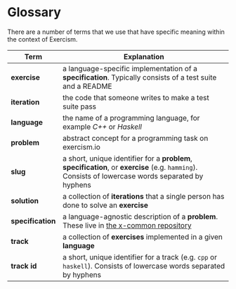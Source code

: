 # Glossary

There are a number of terms that we use that have specific meaning within the
context of Exercism.

| Term              | Explanation                                                                                                                                         |
|-------------------|-----------------------------------------------------------------------------------------------------------------------------------------------------|
| **exercise**      | a language-specific implementation of a **specification**. Typically consists of a test suite and a README                                          |
| **iteration**     | the code that someone writes to make a test suite pass                                                                                              |
| **language**      | the name of a programming language, for example _C++_ or _Haskell_                                                                                  |
| **problem**       | abstract concept for a programming task on exercism.io                                                                                              |
| **slug**          | a short, unique identifier for a **problem**, **specification**, or **exercise** (e.g. `hamming`). Consists of lowercase words separated by hyphens |
| **solution**      | a collection of **iterations** that a single person has done to solve an **exercise**                                                               |
| **specification** | a language-agnostic description of a **problem**. These live in [the x-common repository][x-common-repo]                                            |
| **track**         | a collection of **exercises** implemented in a given **language**                                                                                   |
| **track id**      | a short, unique identifier for a track (e.g. `cpp` or `haskell`). Consists of lowercase words separated by hyphens                                  |

[x-common-repo]: https://github.com/exercism/x-common
